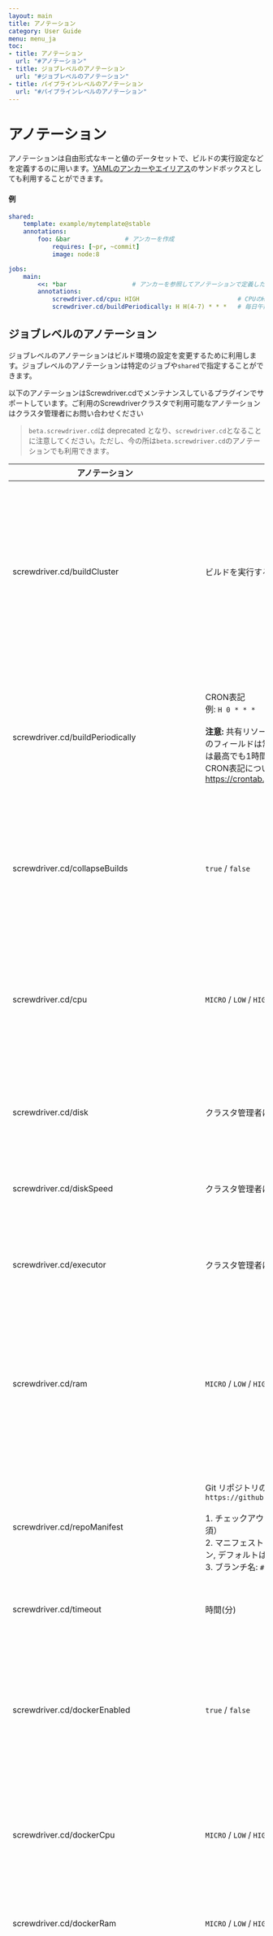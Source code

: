 ```yaml
---
layout: main
title: アノテーション
category: User Guide
menu: menu_ja
toc:
- title: アノテーション
  url: "#アノテーション"
- title: ジョブレベルのアノテーション
  url: "#ジョブレベルのアノテーション"
- title: パイプラインレベルのアノテーション
  url: "#パイプラインレベルのアノテーション"
---
```


# アノテーション

アノテーションは自由形式なキーと値のデータセットで、ビルドの実行設定などを定義するのに用います。[YAMLのアンカーやエイリアス](http://blog.daemonl.com/2016/02/yaml.html)のサンドボックスとしても利用することができます。

#### 例

```yaml
shared:
    template: example/mytemplate@stable
    annotations:
        foo: &bar               # アンカーを作成
            requires: [~pr, ~commit]
            image: node:8

jobs:
    main:
        <<: *bar                  # アンカーを参照してアノテーションで定義した設定を使用する
        annotations:
            screwdriver.cd/cpu: HIGH                           # CPUのHIGHリソースを指定
            screwdriver.cd/buildPeriodically: H H(4-7) * * *   # 毎日午前4:00から午前7:59(UTC)の間にジョブを実行します
```

## ジョブレベルのアノテーション

ジョブレベルのアノテーションはビルド環境の設定を変更するために利用します。ジョブレベルのアノテーションは特定のジョブや`shared`で指定することができます。

以下のアノテーションはScrewdriver.cdでメンテナンスしているプラグインでサポートしています。ご利用のScrewdriverクラスタで利用可能なアノテーションはクラスタ管理者にお問い合わせください

> `beta.screwdriver.cd`は deprecated となり、`screwdriver.cd`となることに注意してください。ただし、今の所は`beta.screwdriver.cd`のアノテーションでも利用できます。

| アノテーション | 値 | 説明 |
|------------|--------|-------------|
| screwdriver.cd/buildCluster | ビルドを実行するビルドクラスタ名 | 利用可能なビルドクラスタのリストは `<API URL>/v4/buildclusters` で確認できます。デフォルトでは `managedByScrewdriver: true` が設定されているクラスタにビルドがアサインされます。 あなたのリポジトリでの利用が許可されている任意のデフォルトクラスタや外部クラスタを選択することが可能です。（利用が許可されているリポジトリは`scmOrganizations`で設定されます）|
| screwdriver.cd/buildPeriodically | CRON表記<br>例: `H 0 * * *` <br><br>**注意:** 共有リソースへ急激に負荷がかかることを避けるため、「分」のフィールドは常に'H'(ハッシュを表す)を指定します。(実行頻度は最高でも1時間に1回です)<br>CRON表記については以下で確認ができます。<https://crontab.guru/> | cron表記にしたがって定期的にジョブを実行します。CRON表記のいずれの項目でも、`H` (あるいは`H/5`や`H(3-7)`のような値)を指定すると、ジョブidのハッシュに基づいて、システムが該当箇所の値を指定した範囲内のものに置き換えます。例えば、`H(3-5)`は3, 4, 5のいずれかに置き換えられます。タイムゾーンはUTCです。 |
| screwdriver.cd/collapseBuilds | `true` / `false` | `true` に設定したジョブでは `BLOCKED` 状態のビルドが最新のものに集約されます。<br>パイプライン全体に適用したい場合は `shared` に設定してください。<br>デフォルトの挙動はクラスタ設定によるので、クラスタ管理者に確認してください。 |
| screwdriver.cd/cpu | `MICRO` / `LOW` / `HIGH` / `TURBO` | k8s executorを利用する場合、ユーザーは 0.5 (`MICRO`)、2 (`LOW`)、6 (`HIGH`) 、12 (`TURBO`) CPUの中から選択可能です。<br>k8s-vm executorを利用する場合は、1 (`MICRO`)、2 (`LOW`)、6 (`HIGH`)、12 (`TURBO`) CPU の中から選択可能です。<br>いずれの場合もデフォルト値は`LOW`となります。 |
| screwdriver.cd/disk | クラスタ管理者にご確認ください | `k8s-vm` executorを利用する場合、ユーザーは20 GB (`LOW`) と50 GB (`HIGH`) と 100 GB (`TURBO`) からディスクスペースを選択可能です。デフォルトは `LOW` です。 |
| screwdriver.cd/diskSpeed | クラスタ管理者にご確認ください | `k8s-vm` executorを利用する場合、ユーザーはディスクスピードの異なるマシンの中から選択可能です。ディスクスピードはデフォルトでは指定がありません。 |
| screwdriver.cd/executor | クラスタ管理者にご確認ください | ビルドの実行環境を指定します。VMやkubernetesポッド、dockerコンテナ、Jenkinsエージェントなどでビルドを実行するように設定できます。 |
| screwdriver.cd/ram | `MICRO` / `LOW` / `HIGH` / `TURBO` | k8s executorを利用する場合、ユーザーは 1 GB (MICRO)、 2 GB (LOW)、12 GB (HIGH)、16 GB (TURBO) RAMの中から選択可能です。<br>k8s-vm executorを利用する場合は、1 GB (MICRO)、2 GB (LOW)、12 GB (HIGH)、 16 GB (TURBO) RAMの中から選択可能です。<br>いずれの場合もデフォルト値はLOWとなります。 |
| screwdriver.cd/repoManifest | Git リポジトリのチェックアウト URL です。例: `https://github.com/org/repo.git/manifestFilePath.xml#branch` <br><br>1. チェックアウト URL: `https://github.com/org/repo.git` (必須）<br>2. マニフェストファイルのパス: `manifestFilePath.xml` (オプション, デフォルトは `default.xml`)<br>3. ブランチ名: `#branch` (オプション, デフォルトは `#master`) | [Repo](https://gerrit.googlesource.com/git-repo) は Git 上に構築されたリポジトリ管理ツールです。この値は repo マニフェスト `xml` ファイルを含む Git リポジトリのチェックアウト URL です。この値が指定されていると、Screwdriver は `xml` ファイルの設定に従ってソースコードをチェックアウトします。 |
| screwdriver.cd/timeout | 時間(分) | ビルドがタイムアウトとなる時間(分)を指定できます。デフォルト値は90 分です。 |
| screwdriver.cd/dockerEnabled | `true` / `false` | k8s executor利用時に`true`に設定するとビルドコンテナと一緒にDocker-in-Dockerコンテナが起動し、DockerビルドやDockerイメージの起動が可能になります。このフラグをユーザーのyamlで設定するのに加え、クラスタ管理者がdocker in docker機能を有効にしている必要があります。 (cluster-managementのページをご覧ください) |
| screwdriver.cd/dockerCpu | `MICRO` / `LOW` / `HIGH` / `TURBO` | k8s executorを利用していてDockerが有効な場合、Dockerコンテナで使用するCPU数を設定することができます。設定される値については`screwdriver.cd/cpu`の説明をご覧ください。 |
| screwdriver.cd/dockerRam | `MICRO` / `LOW` / `HIGH` / `TURBO` | k8s executorを利用していてDockerが有効な場合、Dockerコンテナで使用するメモリ容量を設定することができます。設定される値については`screwdriver.cd/ram`の説明をご覧ください。 |
| screwdriver.cd/coverageScope | `pipeline` / `job` | カバレッジプラグインを利用している場合に、プロジェクトを作成するスコープを設定できます。デフォルト値はクラスタの設定(e.g. `COVERAGE_SONAR_ENTERPRISE`)によるので、クラスタ管理者にご確認ください。 |
| screwdriver.cd/displayName | パイプライングラフに表示するジョブ名 | パイプライングラフに表示するジョブ名を、yamlのユニーク制約に縛られない自由な名前にできます。 |
| screwdriver.cd/mergeSharedSteps | `true` / `false` | テンプレートを利用している場合に、`true`に設定するとsharedとjobに定義したstepsをマージします。デフォルトは`false`です。 |
| screwdriver.cd/manualStartEnabled | `true` / `false` | これが`false`に設定されていると、UIでジョブを起動することができません。デフォルトは`true` です。|
| screwdriver.cd/terminationGracePeriodSeconds | 時間(秒) | ビルドが停止する前にteardownステップを実行するための猶予時間(秒)を設定できます。デフォルトは `'60'` 秒で、最大は `'120'` 秒です。殆どの場合、デフォルト以上の時間は必要ありません。 |

## パイプラインレベルのアノテーション

パイプラインレベルのアノテーションはパイプライン全体の設定を変更するために利用します。パイプラインレベルのアノテーションの指定箇所はジョブや`shared`と同じです。これらのアノテーションはパイプラインのSCMブランチで設定される必要があるため、プルリクエストでは変更できません。

 | アノテーション | 値 | 説明 |
 |------------|--------|-------------|
 | screwdriver.cd/restrictPR | `none` / `all` / `fork` / `branch` | PRジョブが実行されないように制限します。`none` の場合は制限なしを意味します。`all` の場合はすべてのPRジョブ実行を制限します。`fork` はフォークされたリポジトリからのPRを制限します。`branch` はブランチからのPRを制限します。 |
| screwdriver.cd/chainPR    | `false` / `true` | デフォルトは`false`です。`false`の場合、PRは`requires`に`~pr`を設定しているジョブのみトリガーします。`true`を指定した場合、PRは`requires`に`~pr`を設定しているジョブだけでなく、その後続のジョブも順番にトリガーします。サンプルリポジトリ: <https://github.com/screwdriver-cd-test/chain-pr-example> |
| screwdriver.cd/pipelineDescription | パイプラインの説明文 | パイプラインページに説明文を表示します。 |
